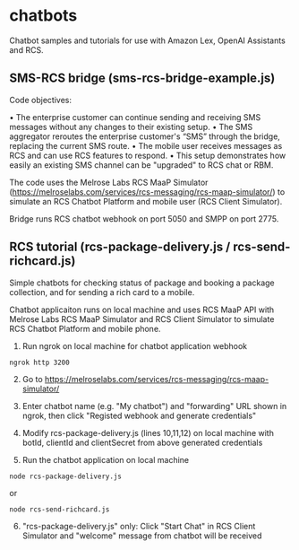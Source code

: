 # chatbots
Chatbot samples and tutorials for use with Amazon Lex, OpenAI Assistants and RCS.

## SMS-RCS bridge (sms-rcs-bridge-example.js)

Code objectives:

 • The enterprise customer can continue sending and receiving SMS messages without any changes to their existing setup.
 • The SMS aggregator reroutes the enterprise customer's “SMS” through the bridge, replacing the current SMS route.
 • The mobile user receives messages as RCS and can use RCS features to respond.
 • This setup demonstrates how easily an existing SMS channel can be "upgraded" to RCS chat or RBM.

The code uses the Melrose Labs RCS MaaP Simulator (https://melroselabs.com/services/rcs-messaging/rcs-maap-simulator/) to simulate an RCS Chatbot Platform and mobile user (RCS Client Simulator).

Bridge runs RCS chatbot webhook on port 5050 and SMPP on port 2775.

## RCS tutorial (rcs-package-delivery.js / rcs-send-richcard.js)

Simple chatbots for checking status of package and booking a package collection, and for sending a rich card to a mobile.  

Chatbot applicaiton runs on local machine and uses RCS MaaP API with Melrose Labs RCS MaaP Simulator and RCS Client Simulator to simulate RCS Chatbot Platform and mobile phone.

1. Run ngrok on local machine for chatbot application webhook

`ngrok http 3200`

2. Go to https://melroselabs.com/services/rcs-messaging/rcs-maap-simulator/

3. Enter chatbot name (e.g. "My chatbot") and "forwarding" URL shown in ngrok, then click "Registed webhook and generate credentials"

4. Modify rcs-package-delivery.js (lines 10,11,12) on local machine with botId, clientId and clientSecret from above generated credentials

5. Run the chatbot application on local machine

`node rcs-package-delivery.js`

or

`node rcs-send-richcard.js`

6. "rcs-package-delivery.js" only: Click "Start Chat" in RCS Client Simulator and "welcome" message from chatbot will be received
